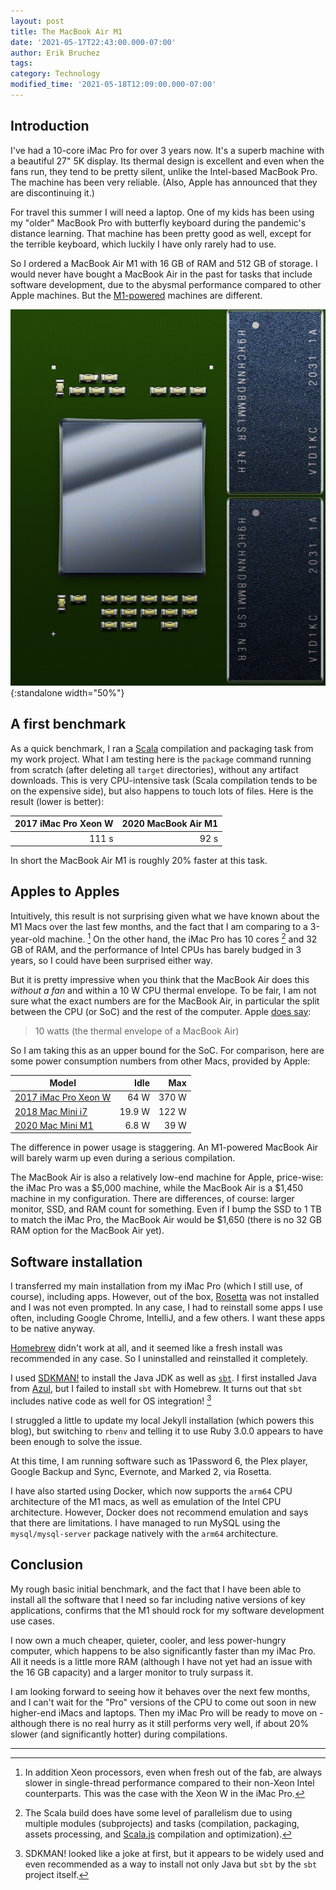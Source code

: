 ```yaml
---
layout: post
title: The MacBook Air M1
date: '2021-05-17T22:43:00.000-07:00'
author: Erik Bruchez
tags:
category: Technology
modified_time: '2021-05-18T12:09:00.000-07:00'
---
```


## Introduction

I've had a 10-core iMac Pro for over 3 years now. It's a superb machine with a beautiful 27" 5K display. Its thermal design is excellent and even when the fans run, they tend to be pretty silent, unlike the Intel-based MacBook Pro. The machine has been very reliable. (Also, Apple has announced that they are discontinuing it.)

For travel this summer I will need a laptop. One of my kids has been using my "older" MacBook Pro with butterfly keyboard during the pandemic's distance learning. That machine has been pretty good as well, except for the terrible keyboard, which luckily I have only rarely had to use.

So I ordered a MacBook Air M1 with 16 GB of RAM and 512 GB of storage. I would never have bought a MacBook Air in the past for tasks that include software development, due to the abysmal performance compared to other Apple machines. But the [M1-powered](https://en.wikipedia.org/wiki/Apple_M1) machines are different.

![Rendering of the Apple M1](/assets/posts/macbook-air-m1/apple-m1-render.jpg){:standalone width="50%"}

## A first benchmark

As a quick benchmark, I ran a [Scala](https://www.scala-lang.org/) compilation and packaging task from my work project. What I am testing here is the `package` command running from scratch (after deleting all `target` directories), without any artifact downloads. This is very CPU-intensive task (Scala compilation tends to be on the expensive side), but also happens to touch lots of files. Here is the result (lower is better):

|2017 iMac Pro Xeon W|2020 MacBook Air M1|
|---:|---:|
|111 s|92 s|

In short the MacBook Air M1 is roughly 20% faster at this task.

## Apples to Apples

Intuitively, this result is not surprising given what we have known about the M1 Macs over the last few months, and the fact that I am comparing to a 3-year-old machine. [^xeon] On the other hand, the iMac Pro has 10 cores [^parallelism] and 32 GB of RAM, and the performance of Intel CPUs has barely budged in 3 years, so I could have been surprised either way.

But it is pretty impressive when you think that the MacBook Air does this *without a fan* and within a 10 W CPU thermal envelope. To be fair, I am not sure what the exact numbers are for the MacBook Air, in particular the split between the CPU (or SoC) and the rest of the computer. Apple [does say](https://www.apple.com/az/mac/m1/):

> 10 watts (the thermal envelope of a MacBook Air)

So I am taking this as an upper bound for the SoC. For comparison, here are some power consumption numbers from other Macs, provided by Apple:

|Model|Idle|Max|
|---|---:|---:|
|[2017 iMac Pro Xeon W](https://support.apple.com/en-us/HT208378)|64 W|370 W|
|[2018 Mac Mini i7](https://support.apple.com/en-us/HT201897)|19.9 W|122 W|
|[2020 Mac Mini M1](https://support.apple.com/en-us/HT201897)|6.8 W|39 W|

The difference in power usage is staggering. An M1-powered MacBook Air will barely warm up even during a serious compilation.

The MacBook Air is also a relatively low-end machine for Apple, price-wise: the iMac Pro was a $5,000 machine, while the MacBook Air is a $1,450 machine in my configuration. There are differences, of course: larger monitor, SSD, and RAM count for something. Even if I bump the SSD to 1 TB to match the iMac Pro, the MacBook Air would be $1,650 (there is no 32 GB RAM option for the MacBook Air yet).

## Software installation

I transferred my main installation from my iMac Pro (which I still use, of course), including apps. However, out of the box, [Rosetta](https://en.wikipedia.org/wiki/Rosetta_(software)#Rosetta_2) was not installed and I was not even prompted. In any case, I had to reinstall some apps I use often, including Google Chrome, IntelliJ, and a few others. I want these apps to be native anyway.

[Homebrew](https://brew.sh/) didn't work at all, and it seemed like a fresh install was recommended in any case. So I uninstalled and reinstalled it completely.

I used [SDKMAN!](https://sdkman.io/) to install the Java JDK as well as [`sbt`](https://www.scala-sbt.org/). I first installed Java from [Azul](https://www.azul.com/downloads/), but I failed to install `sbt` with Homebrew. It turns out that `sbt` includes native code as well for OS integration! [^SDKMAN]

I struggled a little to update my local Jekyll installation (which powers this blog), but switching to `rbenv` and telling it to use Ruby 3.0.0 appears to have been enough to solve the issue.

At this time, I am running software such as 1Password 6, the Plex player, Google Backup and Sync, Evernote, and Marked 2, via Rosetta.

I have also started using Docker, which now supports the `arm64` CPU architecture of the M1 macs, as well as emulation of the Intel CPU architecture. However, Docker does not recommend emulation and says that there are limitations. I have managed to run MySQL using the `mysql/mysql-server` package natively with the `arm64` architecture.

## Conclusion

My rough basic initial benchmark, and the fact that I have been able to install all the software that I need so far including native versions of key applications, confirms that the M1 should rock for my software development use cases.

I now own a much cheaper, quieter, cooler, and less power-hungry computer, which happens to be also significantly faster than my iMac Pro. All it needs is a little more RAM (although I have not yet had an issue with the 16 GB capacity) and a larger monitor to truly surpass it.

I am looking forward to seeing how it behaves over the next few months, and I can't wait for the "Pro" versions of the CPU to come out soon in new higher-end iMacs and laptops. Then my iMac Pro will be ready to move on - although there is no real hurry as it still performs very well, if about 20% slower (and significantly hotter) during compilations.

---

[^xeon]: In addition Xeon processors, even when fresh out of the fab, are always slower in single-thread performance compared to their non-Xeon Intel counterparts. This was the case with the Xeon W in the iMac Pro.

[^parallelism]: The Scala build does have some level of parallelism due to using multiple modules (subprojects) and tasks (compilation, packaging, assets processing, and [Scala.js](https://www.scala-js.org/) compilation and optimization).

[^SDKMAN]: SDKMAN! looked like a joke at first, but it appears to be widely used and even recommended as a way to install not only Java but `sbt` by the `sbt` project itself.
